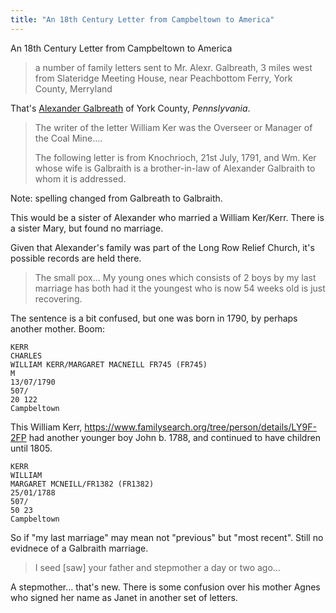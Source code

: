 ```yaml
---
title: "An 18th Century Letter from Campbeltown to America"
---
```


An 18th Century Letter from Campbeltown to America

> a number of family letters sent to Mr. Alexr. Galbreath, 3 miles west from 
> Slateridge Meeting House, near Peachbottom Ferry, York County, Merryland

That's [Alexander Galbreath](/people/galbreath-alexander-1753.md) of York County, _Pennslyvania_.

> The writer of the letter William Ker was the Overseer or Manager of the Coal Mine....
>
> The following letter is from Knochrioch, 21st July, 1791, and Wm. Ker whose wife is Galbraith is
> a brother-in-law of Alexander Galbraith to whom it is addressed.

Note: spelling changed from Galbreath to Galbraith.

This would be a sister of Alexander who married a William Ker/Kerr. There is a sister Mary, but found
no marriage. 

Given that Alexander's family was part of the Long Row Relief Church, it's possible records are held there.

> The small pox... My young ones which consists of 2 boys by my last marriage has both had 
> it the youngest who is now 54 weeks old is just recovering.

The sentence is a bit confused, but one was born in 1790, by perhaps another mother. Boom:

    KERR
    CHARLES
    WILLIAM KERR/MARGARET MACNEILL FR745 (FR745)
    M
    13/07/1790
    507/
    20 122
    Campbeltown
    
This William Kerr, https://www.familysearch.org/tree/person/details/LY9F-2FP had another younger boy John b. 1788, and continued to have children until 1805.

    KERR
    WILLIAM
    MARGARET MCNEILL/FR1382 (FR1382)
    25/01/1788
    507/
    50 23
    Campbeltown

So if "my last marriage" may mean not "previous" but "most recent".  Still no evidnece of a Galbraith marriage.

> I seed [saw] your father and stepmother a day or two ago...

A stepmother... that's new. There is some confusion over his mother Agnes who signed her name as Janet in another set of letters.


